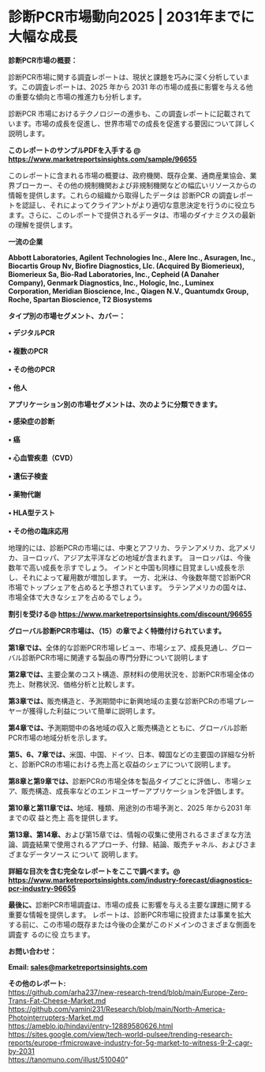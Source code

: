 # 診断PCR市場動向2025 | 2031年までに大幅な成長

<strong><b>診断PCR市場の概要：</b></strong>

診断PCR市場に関する調査レポートは、現状と課題を巧みに深く分析しています。この調査レポートは、2025 年から 2031 年の市場の成長に影響を与える他の重要な傾向と市場の推進力も分析します。

診断PCR 市場におけるテクノロジーの進歩も、この調査レポートに記載されています。市場の成長を促進し、世界市場での成長を促進する要因について詳しく説明します。

<strong>このレポートのサンプルPDFを入手する @ <a href=https://www.marketreportsinsights.com/sample/96655>https://www.marketreportsinsights.com/sample/96655</a></strong>

このレポートに含まれる市場の概要は、政府機関、既存企業、通商産業協会、業界ブローカー、その他の規制機関および非規制機関などの幅広いリソースからの情報を提供します。これらの組織から取得したデータは 診断PCR の調査レポートを認証し、それによってクライアントがより適切な意思決定を行うのに役立ちます。さらに、このレポートで提供されるデータは、市場のダイナミクスの最新の理解を提供します。

<strong>一流の企業</strong>

<strong><b>Abbott Laboratories, Agilent Technologies Inc., Alere Inc., Asuragen, Inc., Biocartis Group Nv, Biofire Diagnostics, Llc. (Acquired By Biomerieux), Biomerieux Sa, Bio-Rad Laboratories, Inc., Cepheid (A Danaher Company), Genmark Diagnostics, Inc., Hologic, Inc., Luminex Corporation, Meridian Bioscience, Inc., Qiagen N.V., Quantumdx Group, Roche, Spartan Bioscience, T2 Biosystems</b></strong>

<strong><b>タイプ別の市場セグメント、カバー：</b></strong>

<strong>• デジタルPCR<br><br>• 複数のPCR<br><br>• その他のPCR<br><br>• 他人</strong>

<strong><b>アプリケーション別の市場セグメントは、次のように分類できます。</b></strong>

<strong>• 感染症の診断<br><br>• 癌<br><br>• 心血管疾患（CVD）<br><br>• 遺伝子検査<br><br>• 薬物代謝<br><br>• HLA型テスト<br><br>• その他の臨床応用</strong>

 地理的には、診断PCRの市場には、中東とアフリカ、ラテンアメリカ、北アメリカ、ヨーロッパ、アジア太平洋などの地域が含まれます。 ヨーロッパは、今後数年で高い成長を示すでしょう。 インドと中国も同様に目覚ましい成長を示し、それによって雇用数が増加します。 一方、北米は、今後数年間で診断PCR市場でトップシェアを占めると予想されています。 ラテンアメリカの国々は、市場全体で大きなシェアを占めるでしょう。

<strong>割引を受ける@ <a href=https://www.marketreportsinsights.com/discount/96655>https://www.marketreportsinsights.com/discount/96655</a></strong>

<strong><b>グローバル診断PCR市場は、（15）の章でよく特徴付けられています。</b></strong>

<strong><b>第</b></strong><strong><b>1章では、</b></strong>全体的な診断PCR市場レビュー、市場シェア、成長見通し、グローバル診断PCR市場に関連する製品の専門分野について説明します

<strong><b>第2章では、</b></strong>主要企業のコスト構造、原材料の使用状況を、診断PCR市場全体の売上、財務状況、価格分析と比較します。

<strong><b>第3章では、</b></strong>販売構造と、予測期間中に新興地域の主要な診断PCRの市場プレーヤーが獲得した利益について簡単に説明します。

<strong><b>第4章では、</b></strong>予測期間中の各地域の収入と販売構造とともに、グローバル診断PCR市場の地域分析を示します。

<strong><b>第5、6、7章では、</b></strong>米国、中国、ドイツ、日本、韓国などの主要国の詳細な分析と、診断PCRの市場における売上高と収益のシェアについて説明します。

<strong><b>第8章と第9章では、</b></strong>診断PCRの市場全体を製品タイプごとに評価し、市場シェア、販売構造、成長率などのエンドユーザーアプリケーションを評価します。

<strong><b>第10章と第11章では、</b></strong>地域、種類、用途別の市場予測と、2025 年から2031 年までの収 益と売上 高を提供します。

<strong><b>第13章、第14章、</b></strong>および第15章では、情報の収集に使用されるさまざまな方法論、調査結果で使用されるアプローチ、付録、結論、販売チャネル、およびさまざまなデータソース について 説明します。

<strong>詳細な目次を含む完全なレポートをここで調べます。@ <a href=https://www.marketreportsinsights.com/industry-forecast/diagnostics-pcr-industry-96655>https://www.marketreportsinsights.com/industry-forecast/diagnostics-pcr-industry-96655</a></strong>

<strong><b>最後に、</b></strong>診断PCR市場調査は、市場の成長 に影響を</a>与える主要な課題に関する重要な情報を提供します。 レポートは、診断PCR市場に投資または事業を拡大する前に、この市場の既存または今後の企業がこのドメインのさまざまな側面を調査す るのに役 立ちます。

<strong><b>お問い合わせ：</b></strong>

<strong>Email: </strong><a href=mailto:sales@marketreportsinsights.com><strong>sales@marketreportsinsights.com</strong></a>

<strong>その他のレポート:</strong>
<br>
<a href=https://github.com/arha237/new-research-trend/blob/main/Europe-Zero-Trans-Fat-Cheese-Market.md>https://github.com/arha237/new-research-trend/blob/main/Europe-Zero-Trans-Fat-Cheese-Market.md</a>
<br>
<a href=https://github.com/yamini231/Research/blob/main/North-America-Photointerrupters-Market.md>https://github.com/yamini231/Research/blob/main/North-America-Photointerrupters-Market.md</a>
<br>
<a href=https://ameblo.jp/hindavi/entry-12889580626.html>https://ameblo.jp/hindavi/entry-12889580626.html</a>
<br>
<a href=https://sites.google.com/view/tech-world-pulsee/trending-research-reports/europe-rfmicrowave-industry-for-5g-market-to-witness-9-2-cagr-by-2031>https://sites.google.com/view/tech-world-pulsee/trending-research-reports/europe-rfmicrowave-industry-for-5g-market-to-witness-9-2-cagr-by-2031</a>
<br>
<a href=https://tanomuno.com/illust/510040>https://tanomuno.com/illust/510040</a>"
